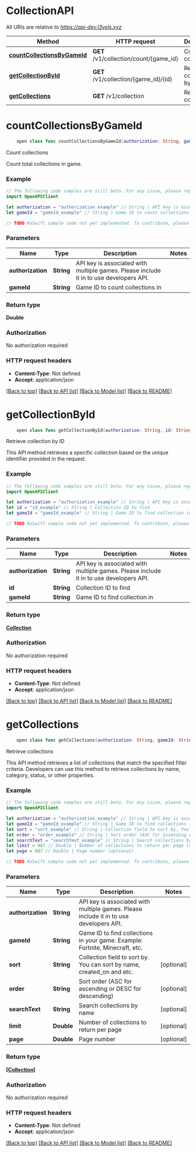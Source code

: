 # CollectionAPI

All URIs are relative to *https://api-dev.l3vels.xyz*

Method | HTTP request | Description
------------- | ------------- | -------------
[**countCollectionsByGameId**](CollectionAPI.md#countcollectionsbygameid) | **GET** /v1/collection/count/{game_id} | Count collections
[**getCollectionById**](CollectionAPI.md#getcollectionbyid) | **GET** /v1/collection/{game_id}/{id} | Retrieve collection by ID
[**getCollections**](CollectionAPI.md#getcollections) | **GET** /v1/collection | Retrieve collections


# **countCollectionsByGameId**
```swift
    open class func countCollectionsByGameId(authorization: String, gameId: String) -> Observable<Double>
```

Count collections

Count total collections in game.

### Example
```swift
// The following code samples are still beta. For any issue, please report via http://github.com/OpenAPITools/openapi-generator/issues/new
import OpenAPIClient

let authorization = "authorization_example" // String | API key is associated with multiple games. Please include it in to use developers API.
let gameId = "gameId_example" // String | Game ID to count collections in

// TODO RxSwift sample code not yet implemented. To contribute, please open a ticket via http://github.com/OpenAPITools/openapi-generator/issues/new
```

### Parameters

Name | Type | Description  | Notes
------------- | ------------- | ------------- | -------------
 **authorization** | **String** | API key is associated with multiple games. Please include it in to use developers API. | 
 **gameId** | **String** | Game ID to count collections in | 

### Return type

**Double**

### Authorization

No authorization required

### HTTP request headers

 - **Content-Type**: Not defined
 - **Accept**: application/json

[[Back to top]](#) [[Back to API list]](../README.md#documentation-for-api-endpoints) [[Back to Model list]](../README.md#documentation-for-models) [[Back to README]](../README.md)

# **getCollectionById**
```swift
    open class func getCollectionById(authorization: String, id: String, gameId: String) -> Observable<Collection>
```

Retrieve collection by ID

This API method retrieves a specific collection based on the unique identifier provided in the request.

### Example
```swift
// The following code samples are still beta. For any issue, please report via http://github.com/OpenAPITools/openapi-generator/issues/new
import OpenAPIClient

let authorization = "authorization_example" // String | API key is associated with multiple games. Please include it in to use developers API.
let id = "id_example" // String | Collection ID to find
let gameId = "gameId_example" // String | Game ID to find collection in

// TODO RxSwift sample code not yet implemented. To contribute, please open a ticket via http://github.com/OpenAPITools/openapi-generator/issues/new
```

### Parameters

Name | Type | Description  | Notes
------------- | ------------- | ------------- | -------------
 **authorization** | **String** | API key is associated with multiple games. Please include it in to use developers API. | 
 **id** | **String** | Collection ID to find | 
 **gameId** | **String** | Game ID to find collection in | 

### Return type

[**Collection**](Collection.md)

### Authorization

No authorization required

### HTTP request headers

 - **Content-Type**: Not defined
 - **Accept**: application/json

[[Back to top]](#) [[Back to API list]](../README.md#documentation-for-api-endpoints) [[Back to Model list]](../README.md#documentation-for-models) [[Back to README]](../README.md)

# **getCollections**
```swift
    open class func getCollections(authorization: String, gameId: String, sort: String? = nil, order: String? = nil, searchText: String? = nil, limit: Double? = nil, page: Double? = nil) -> Observable<[Collection]>
```

Retrieve collections

This API method retrieves a list of collections that match the specified filter criteria. Developers can use this method to retrieve collections by name, category, status, or other properties.

### Example
```swift
// The following code samples are still beta. For any issue, please report via http://github.com/OpenAPITools/openapi-generator/issues/new
import OpenAPIClient

let authorization = "authorization_example" // String | API key is associated with multiple games. Please include it in to use developers API.
let gameId = "gameId_example" // String | Game ID to find collections in your game. Example: Fortnite, Minecraft, etc.
let sort = "sort_example" // String | Collection field to sort by. You can sort by name, created_on and etc. (optional)
let order = "order_example" // String | Sort order (ASC for ascending or DESC for descending) (optional)
let searchText = "searchText_example" // String | Search collections by name (optional)
let limit = 987 // Double | Number of collections to return per page (optional)
let page = 987 // Double | Page number (optional)

// TODO RxSwift sample code not yet implemented. To contribute, please open a ticket via http://github.com/OpenAPITools/openapi-generator/issues/new
```

### Parameters

Name | Type | Description  | Notes
------------- | ------------- | ------------- | -------------
 **authorization** | **String** | API key is associated with multiple games. Please include it in to use developers API. | 
 **gameId** | **String** | Game ID to find collections in your game. Example: Fortnite, Minecraft, etc. | 
 **sort** | **String** | Collection field to sort by. You can sort by name, created_on and etc. | [optional] 
 **order** | **String** | Sort order (ASC for ascending or DESC for descending) | [optional] 
 **searchText** | **String** | Search collections by name | [optional] 
 **limit** | **Double** | Number of collections to return per page | [optional] 
 **page** | **Double** | Page number | [optional] 

### Return type

[**[Collection]**](Collection.md)

### Authorization

No authorization required

### HTTP request headers

 - **Content-Type**: Not defined
 - **Accept**: application/json

[[Back to top]](#) [[Back to API list]](../README.md#documentation-for-api-endpoints) [[Back to Model list]](../README.md#documentation-for-models) [[Back to README]](../README.md)

